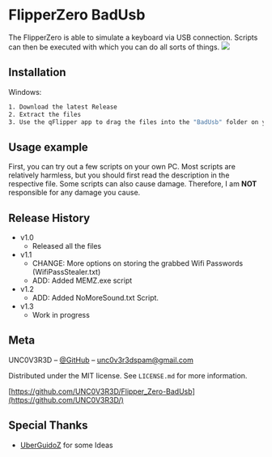# FlipperZero BadUsb
The FlipperZero is able to simulate a keyboard via USB connection.
Scripts can then be executed with which you can do all sorts of things.
![](header.png)

## Installation

Windows:

```sh
1. Download the latest Release 
2. Extract the files
3. Use the qFlipper app to drag the files into the "BadUsb" folder on your Flipper.
```

## Usage example

First, you can try out a few scripts on your own PC.
Most scripts are relatively harmless, but you should first read the description in the respective file.
Some scripts can also cause damage. Therefore, I am **NOT** responsible for any damage you cause.

## Release History

* v1.0
    * Released all the files
* v1.1
    * CHANGE: More options on storing the grabbed Wifi Passwords (WifiPassStealer.txt)
    * ADD: Added MEMZ.exe script
* v1.2
    * ADD: Added NoMoreSound.txt Script.
* v1.3
    * Work in progress

## Meta

UNC0V3R3D – [@GitHub](https://github.com/UNC0V3R3D) – unc0v3r3dspam@gmail.com

Distributed under the MIT license. See ``LICENSE.md`` for more information. 

[https://github.com/UNC0V3R3D/Flipper_Zero-BadUsb](https://github.com/UNC0V3R3D/)

## Special Thanks

* [UberGuidoZ] for some Ideas


[release]: https://github.com/UNC0V3R3D/Flipper_Zero-BadUsb/releases
[UberGuidoZ]: https://github.com/UberGuidoZ
